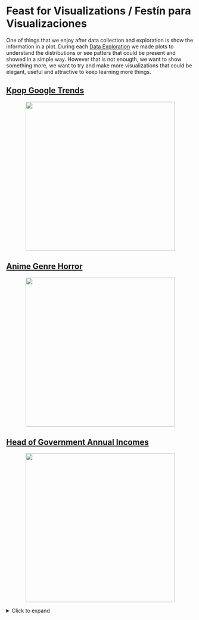 # Feast for Visualizations / Festín para Visualizaciones

One of things that we enjoy after data collection and exploration is show the information in a plot. During each [Data Exploration](https://github.com/DataFeast71/Data_explorations) we made plots to understand the distributions or see patters that could be present and showed in a simple way. However that is not enougth, we want to show something more, we want to try and make more visualizations that could be elegant, useful and attractive to keep learning more things.

## [Kpop Google Trends](https://github.com/DataFeast71/FeastViz/tree/main/Kpop)

<p align="center">
<img src="https://github.com/DataFeast71/FeastViz/blob/main/Kpop/img/2021-07-25_FeastViz_KpopTrends.png?raw=true" width=400 height=400 align="center">
</p>

## [Anime Genre Horror](https://github.com/DataFeast71/FeastViz/tree/main/Anime)

<p align="center">
<img src="https://github.com/DataFeast71/FeastViz/blob/main/Anime/img/2021-07-24_FeastViz_AnimesHorror.png?raw=true" width=400 height=400 align="center">
</p>

## [Head of Government Annual Incomes](https://github.com/DataFeast71/FeastViz/tree/main/Presidents)

<p align="center">
<img src="https://github.com/DataFeast71/FeastViz/blob/main/Presidents/FeastViz_Presidentes.png?raw=true" width=400 heigth=400 align="center">
</p>

<details>
    <summary>Click to expand</summary>

    In this case we use the [Head of Government Anual Incomes](https://github.com/DataFeast71/Data_explorations/tree/main/Salaries_HeadGovernment) from previous works to make a visualization in which it showed the Presidents and Ministers from each continent. Here we add many different details using `ggplot2`.

</details>
